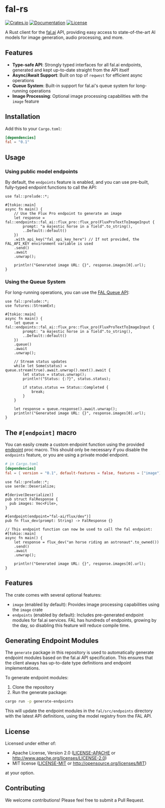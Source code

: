 # fal-rs

[![Crates.io](https://img.shields.io/crates/v/fal.svg)](https://crates.io/crates/fal)
[![Documentation](https://docs.rs/fal/badge.svg)](https://docs.rs/fal)
[![License](https://img.shields.io/badge/license-MIT%2FApache--2.0-blue.svg)](LICENSE-MIT)

A Rust client for the [fal.ai](https://fal.ai) API, providing easy access to state-of-the-art AI models for image generation, audio processing, and more.

## Features

- **Type-safe API**: Strongly typed interfaces for all fal.ai endpoints, generated and kept up-to-date straight from the API itself
- **Async/Await Support**: Built on top of `reqwest` for efficient async operations
- **Queue System**: Built-in support for fal.ai's queue system for long-running operations
- **Image Processing**: Optional image processing capabilities with the `image` feature

## Installation

Add this to your `Cargo.toml`:

```toml
[dependencies]
fal = "0.1"
```

## Usage
### Using public model endpoints

By default, the `endpoints` feature is enabled, and you can use pre-built, fully-typed endpoint functions to call the API:

```rust,no_run
use fal::prelude::*;

#[tokio::main]
async fn main() {
    // Use the Flux Pro endpoint to generate an image
    let response = fal::endpoints::fal_ai::flux_pro::flux_pro(FluxProTextToImageInput {
        prompt: "a majestic horse in a field".to_string(),
        ..Default::default()
    })
    .with_api_key("fal_api_key_here") // If not provided, the FAL_API_KEY environment variable is used
    .send()
    .await
    .unwrap();

    println!("Generated image URL: {}", response.images[0].url);
}
```

### Using the Queue System

For long-running operations, you can use the [FAL Queue API](https://docs.fal.ai/model-endpoints/queue):

```rust,no_run
use fal::prelude::*;
use futures::StreamExt;

#[tokio::main]
async fn main() {
    let queue = fal::endpoints::fal_ai::flux_pro::flux_pro(FluxProTextToImageInput {
        prompt: "a majestic horse in a field".to_string(),
        ..Default::default()
    })
    .queue()
    .await
    .unwrap();

    // Stream status updates
    while let Some(status) = queue.stream(true).await.unwrap().next().await {
        let status = status.unwrap();
        println!("Status: {:?}", status.status);
        
        if status.status == Status::Completed {
            break;
        }
    }

    let response = queue.response().await.unwrap();
    println!("Generated image URL: {}", response.images[0].url);
}
```

## The `#[endpoint]` macro
You can easily create a custom endpoint function using the provided [endpoint](crate::endpoint) proc macro. This should only be necessary if you disable the `endpoints` feature, or you are using a private model endpoint.

```toml
# in Cargo.toml
[dependencies]
fal = { version = "0.1", default-features = false, features = ["image"] }
```

```rust,no_run
use fal::prelude::*;
use serde::Deserialize;

#[derive(Deserialize)]
pub struct FalResponse {
  pub images: Vec<File>,
}

#[endpoint(endpoint="fal-ai/flux/dev")]
pub fn flux_dev(prompt: String) -> FalResponse {}

// This endpoint function can now be used to call the fal endpoint:
#[tokio::main]
async fn main() {
    let response = flux_dev("an horse riding an astronaut".to_owned())
    .send()
    .await
    .unwrap();

    println!("Generated image URL: {}", response.images[0].url);
}
```

## Features

The crate comes with several optional features:

- `image` (enabled by default): Provides image processing capabilities using the `image` crate
- `endpoints` (enabled by default): Includes pre-generated endpoint modules for fal.ai services. FAL has hundreds of endpoints, growing by the day, so disabling this feature will reduce compile time.

## Generating Endpoint Modules

The `generate` package in this repository is used to automatically generate endpoint modules based on the fal.ai API specification. This ensures that the client always has up-to-date type definitions and endpoint implementations.

To generate endpoint modules:

1. Clone the repository
2. Run the generate package:

```bash
cargo run -p generate-endpoints
```

This will update the endpoint modules in the `fal/src/endpoints` directory with the latest API definitions, using the model registry from the FAL API.

## License

Licensed under either of:

 * Apache License, Version 2.0 ([LICENSE-APACHE](LICENSE-APACHE) or http://www.apache.org/licenses/LICENSE-2.0)
 * MIT license ([LICENSE-MIT](LICENSE-MIT) or http://opensource.org/licenses/MIT)

at your option.

## Contributing

We welcome contributions! Please feel free to submit a Pull Request.
